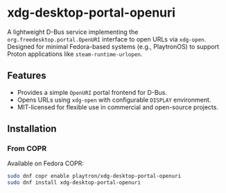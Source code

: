 # xdg-desktop-portal-openuri

A lightweight D-Bus service implementing the `org.freedesktop.portal.OpenURI` interface to open URLs via `xdg-open`. Designed for minimal Fedora-based systems (e.g., PlaytronOS) to support Proton applications like `steam-runtime-urlopen`.

## Features
- Provides a simple `OpenURI` portal frontend for D-Bus.
- Opens URLs using `xdg-open` with configurable `DISPLAY` environment.
- MIT-licensed for flexible use in commercial and open-source projects.

## Installation

### From COPR
Available on Fedora COPR:
```bash
sudo dnf copr enable playtron/xdg-desktop-portal-openuri
sudo dnf install xdg-desktop-portal-openuri